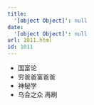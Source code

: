 ```yaml
---
title:
  '[object Object]': null
date:
  '[object Object]': null
url: 1011.html
id: 1011
---
```


*   国富论
*   穷爸爸富爸爸
*   神秘学
*   乌合之众 再刷